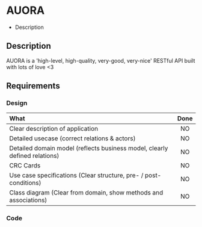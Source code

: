 # AUORA

* Description

## Description
AUORA is a 'high-level, high-quality, very-good, very-nice' RESTful API built with lots of love <3


## Requirements

### Design

| What | Done |
|:-|:-:|
| Clear description of application | NO |
| Detailed usecase (correct relations & actors) | NO |
| Detailed domain model (reflects business model, clearly defined relations) | NO
| CRC Cards | NO |
| Use case specifications (Clear structure, pre- / post-conditions) | NO |
| Class diagram (Clear from domain, show methods and associations) | NO |

### Code